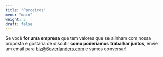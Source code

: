 ```yaml
---
title: "Parceiros"
menu: "main"
weight: 3
draft: false
---
```


Se você **for uma empresa** que tem valores que se alinham com nossa proposta e gostaria de discutir **como poderíamos trabalhar juntos**, envie um email para [biz@6overlanders.com](mailto:biz@6overlanders.com) e vamos conversar!
